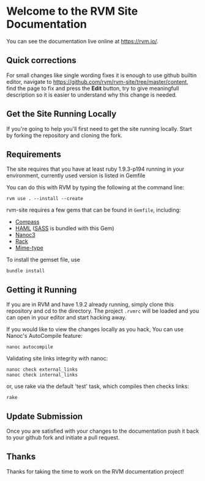 # Welcome to the RVM Site Documentation

You can see the documentation live online at <https://rvm.io/>.

## Quick corrections

For small changes like single wording fixes it is enough to use github builtin editor,
navigate to https://github.com/rvm/rvm-site/tree/master/content, find the page to fix and press the **Edit** button,
try to give meaningfull description so it is easier to understand why this change is needed.

## Get the Site Running Locally

If you're going to help you'll first need to get the site running locally. Start by forking the repository and cloning the fork.

## Requirements

The site requires that you have at least ruby 1.9.3-p194 running in your environment, currently used version is listed in Gemfile

You can do this with RVM by typing the following at the command line:

    rvm use . --install --create

rvm-site requires a few gems that can be found in `Gemfile`, including:

- [Compass](http://compass-style.org/)
- [HAML](http://haml-lang.com/) ([SASS](http://sass-lang.com/) is bundled with this Gem)
- [Nanoc3](http://nanoc.stoneship.org/)
- [Rack](http://guides.rubyonrails.org/rails_on_rack.html)
- [Mime-type](http://rubyforge.org/projects/mime-types/)

To install the gemset file, use

    bundle install


## Getting it Running

If you are in RVM and have 1.9.2 already running,
simply clone this repository and cd to the directory.
The project `.rvmrc` will be loaded and you can open in your editor and start
hacking away.

If you would like to view the changes locally as you hack,
You can use Nanoc's AutoCompile feature:

    nanoc autocompile

Validating site links integrity with nanoc:

    nanoc check external_links
    nanoc check internal_links

or, use rake via the default 'test' task, which compiles then checks links:

    rake


## Update Submission

Once you are satisfied with your changes to the documentation push it back to your github fork and initiate a pull request.

## Thanks

Thanks for taking the time to work on the RVM documentation project!
